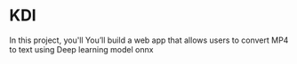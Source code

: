 # KDI
In this project, you'll You’ll  build a web app that allows users to convert MP4 to text using Deep learning model onnx
